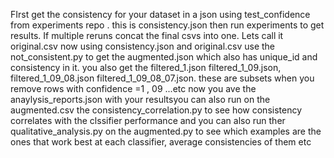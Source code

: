 FIrst get the consistency for your dataset in a json using test_confidence from experiments repo . this is consistency.json
then run experiments to get results. If multiple reruns concat the final csvs into one. Lets call it original.csv
now using consistency.json and original.csv use the not_consistent.py to get the augmented.json which also has unique_id and consistency in it.
you also get the filtered_1.json filtered_1_09.json, filtered_1_09_08.json filtered_1_09_08_07.json. these are subsets when you remove rows with confidence =1 , 09 ...etc
now you ave the anaylysis_reports.json with your resultsyou can also run on the augmented.csv the consistency_correlation.py to see how consistency correlates with the clssifier performance
and you can also run ther qualitative_analysis.py on the augmented.py to see which examples are the ones that work best at each classifier, average consistencies of them etc